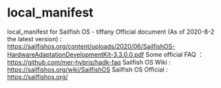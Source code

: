 # local_manifest
local_manifest for Sailfish OS - tiffany
Official document (As of 2020-8-2 the latest version) : https://sailfishos.org/content/uploads/2020/06/SailfishOS-HardwareAdaptationDevelopmentKit-3.3.0.0.pdf
Some official FAQ ： https://github.com/mer-hybris/hadk-faq
Sailfish OS Wiki : https://sailfishos.org/wiki/SailfishOS
Sailfish OS Official : https://sailfishos.org/
